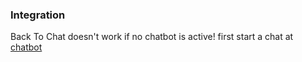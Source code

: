 ### Integration

Back To Chat doesn't work if no chatbot is active!
first start a chat at [chatbot](/modules/chatbot/chatbot.html)
